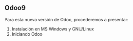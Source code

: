 ## Odoo9

Para esta nueva versión de Odoo, procederemos a presentar:

1. Instalación en MS Windows y GNU/Linux
2. Iniciando Odoo


